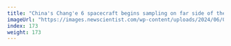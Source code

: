 ```yaml
---
title: "China's Chang'e 6 spacecraft begins sampling on far side of the moon"
imageUrl: "https://images.newscientist.com/wp-content/uploads/2024/06/03112711/SEI_207202406.jpg?width=788"
index: 173
weight: 173
---
```

